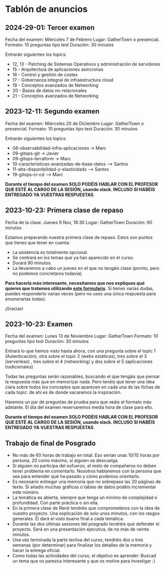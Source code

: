 # Tablón de anuncios

## 2024-29-01: Tercer examen

Fecha del examen: Miércoles 7 de Febrero
Lugar: GatherTown o presencial.
Formato: 10 preguntas tipo test
Duración: 30 minutos

Entrarán siguientes los topics:

* 12, 13 - Patching de Sistemas Operativos y administración de servidores
* 15 - Arquitectura de aplicaciones asíncronas
* 16 - Control y gestión de costes
* 17 - Gobernanza integral de infraestructura cloud
* 19 - Conceptos avanzados de Networking
* 20 - Bases de datos no-relacionales
* 21 - Conceptos avanzados de Networking

## 2023-12-11: Segundo examen

Fecha del examen: Miércoles 20 de Diciembre
Lugar: GatherTown o presencial.
Formato: 10 preguntas tipo test
Duración: 30 minutos

Entrarán siguientes los topics:
* 08-observabilidad-infra-aplicaciones -> Marc
* 09-gitops-git -> Javier
* 09-gitops-terraform -> Marc
* 10-caracteristicas-avanzadas-de-base-datos --> Santos
* 11-alta-disponibilidad-y-elasticidads --> Santos
* 19-gitops-ci-cd --> Marc

**Durante el tiempo del examen SOLO PODÉIS HABLAR CON EL PROFESOR QUE ESTÉ AL CARGO DE LA SESIÓN, usando slack. INCLUSO SI HABÉIS ENTREGADO YA VUESTRAS RESPUESTAS**.



## 2023-10-23: Primera clase de repaso

Fecha de la clase: Jueves 9 Nov, 18:30
Lugar: GatherTown
Duración: 90 minutos

Estamos preparando nuestra primera clase de repaso. Estos son puntos que tienes que tener en cuenta:

* La asistencia es totalmente opcional.
* Se centrará en los temas que ya han aparecido en el curso.
* Durará 90 minutos.
* La llevaremos a cabo un jueves en el que no tengáis clase (pronto, pero no podemos concretaros todavía).

**Para hacerla más interesante, necesitamos que nos expliques qué quieres que tratemos utilizando [este formulario](https://forms.gle/JSDtvgFGthA6voZv6)**. Si tienes varias dudas, puedes responderlo varias veces (pero no uses una única respuesta para enumerarlas todas).

¡Gracias!

## 2023-10-23: Examen

Fecha del examen: Lunes 13 de Noviembre
Lugar: GatherTown
Formato: 10 preguntas tipo test
Duración: 30 minutos

Entrará lo que hemos visto hasta ahora, con una pregunta sobre el topic 1 (Autenticación), otra sobre el topic 2 (webs estáticas), tres sobre el 3 (serverless) , tres sobre el 4 (networking) y dos sobre el 5 (aplicaciones tradicionales).

Todas las preguntas serán razonables, buscando el que tengáis que pensar la respuesta más que en memorizar nada. Pero tenéis que tener una idea clara sobre todos los conceptos que aparecen en cada una de las fichas de cada topic: de ahí es de donde sacaremos la inspiración. 

Haremos un par de preguntas de prueba para que veáis el formato más adelante. El día del examen reservaremos media hora de clase para ello.

**Durante el tiempo del examen SOLO PODÉIS HABLAR CON EL PROFESOR QUE ESTÉ AL CARGO DE LA SESIÓN, usando slack. INCLUSO SI HABÉIS ENTREGADO YA VUESTRAS RESPUESTAS**.


## Trabajo de final de Posgrado

* No más de 60 horas de trabajo en total. Eso serían unas 10/15 horas por persona. 20 como máximo, si alguien se descuelga.
* Si alguien no participa del esfuerzo, el resto de compañeros no deben tener problema en comentarlo. Nosotros hablaremos con la persona que sea para entender qué ha pasado y cómo podemos orientarlo.
* Es necesario entregar una memoria que no sobrepase las 20 páginas de texto. Si añadís muchas gráficas o tablas de datos podéis incrementar este número.
* La temática es abierta, siempre que tenga un mínimo de complejidad o profundidad. Con parte práctica o sin ella.
* En la primera clase de René tendréis que comprometeros con la idea de vuestro proyecto. Una explicación de solo unos minutos, con los rasgos generales. Él dará el visto bueno final a cada temática.
* Durante las dos últimas sesiones del posgrado tendréis que defender el proyecto. Será en una presentación ejecutiva, de no más de veinte minutos.
* Una vez terminada la parte lectiva del curso, tendréis dos o tres semanas (por determinar) para finalizar los detalles de la memoria y hacer la entrega oficial.
* Como todas las actividades del curso, el objetivo es aprender. Buscad un tema que os parezca interesante y que os motive para investigar :)
